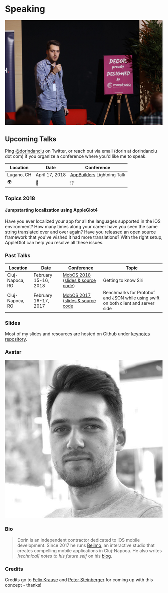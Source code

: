 # Speaking

![Dorin's avatar](Resources/mobOS_keynote2.jpeg)

## Upcoming Talks

Ping [@dorindanciu](https://twitter.com/dorindanciu) on Twitter, or reach out via email (dorin at dorindanciu dot com) if you organize a conference where you'd like me to speak.

Location | Date | Conference
---------|------|------------
Lugano, CH| April 17, 2018| [AppBuilders](https://appbuilders.ch) Lightning Talk
🌍|📆|⁉️


### Topics 2018

#### Jumpstarting localization using AppleGlot4

Have you ever localized your app for all the languages supported in the iOS environment? How many times along your career have you seen the same string translated over and over again? Have you released an open source framework that you've wished it had more translations? With the right setup, AppleGlot can help you resolve all these issues.


### Past Talks

Location | Date | Conference | Topic
---------|------|------------|-------
Cluj-Napoca, RO | February 15-16, 2018 | [MobOS 2018](http://romobos.com/blog/dorin-danciu-on-getting-to-know-siri) ([slides & source code](https://github.com/dorindanciu/keynotes/tree/master/MobOS2018)) | Getting to know Siri
Cluj-Napoca, RO | February 16-17, 2017 |  [MobOS 2017](http://romobos.com/blog/call-4-paper-results) ([slides & source code](https://github.com/dorindanciu/json-protoc-benchmark) | Benchmarks for Protobuf and JSON while using swift on both client and server side


### Slides

Most of my slides and resources are hosted on Github under [keynotes repository](https://github.com/dorindanciu/keynotes).

### Avatar

![Dorin's avatar](Resources/avatar.jpg)

### Bio

> Dorin is an independent contractor dedicated to iOS mobile development. Since 2017 he runs [Beilmo](https://beilmo.com), an interactive studio that creates compelling mobile applications in Cluj-Napoca. He also writes *[technical] notes to his future self* on his [blog](https://blog.dorindanciu.com).


### Credits

Credits go to [Felix Krause](https://github.com/krausefx/speaking) and [Peter Steinberger](https://github.com/steipete/speaking) for coming up with this concept - thanks!
